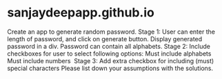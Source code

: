 # sanjaydeepapp.github.io
Create an app to generate random password. Stage 1: User can enter the length of password, and click on generate button. Display generated password in a div. Password can contain all alphabets. Stage 2: Include checkboxes for user to select following options: Must include alphabets  Must include numbers  Stage 3: Add extra checkbox for including (must) special characters Please list down your assumptions with the solutions.
